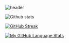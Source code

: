 ![header](https://capsule-render.vercel.app/api?type=wave&color=random&height=320&section=header&text=hi%20forks&fontSize=68)


![Github stats](https://github-readme-stats.vercel.app/api?username=kueiapp&show_icons=true&theme=dark)


[![GitHub Streak](http://github-readme-streak-stats.herokuapp.com?user=kueiapp&theme=dark&background=000000)](https://git.io/streak-stats)

[![My GitHub Language Stats](https://github-readme-stats.vercel.app/api/top-langs/?username=kueiapp&langs_count=5&theme=tokyonight&layout=compact)]()


<!--
**kueiapp/kueiapp** is a ✨ _special_ ✨ repository because its `README.md` (this file) appears on your GitHub profile.

Here are some ideas to get you started:

- 🔭 I’m currently working on ...
- 🌱 I’m currently learning ...
- 👯 I’m looking to collaborate on ...
- 🤔 I’m looking for help with ...
- 💬 Ask me about ...
- 📫 How to reach me: ...
- 😄 Pronouns: ...
- ⚡ Fun fact: ...
-->
